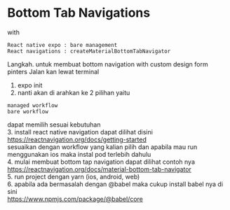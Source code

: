 # Bottom Tab Navigations
with
```
React native expo : bare management
React navigations : createMaterialBottomTabNavigator
```

Langkah. untuk membuat bottom navigation with custom design form pinters
Jalan kan lewat terminal
1. expo init <nama app>
2. nanti akan di arahkan ke 2 pilihan yaitu
```
managed workflow
bare workflow
```
dapat memilih sesuai kebutuhan <br />
3. install react native navigation dapat dilihat disini <br />
https://reactnavigation.org/docs/getting-started <br />
sesuaikan dengan workflow yang kalian pilih dan apabila mau run menggunakan ios maka instal pod terlebih dahulu <br />
4. mulai membuat bottom tap navigation dapat dilihat contoh nya <br />
https://reactnavigation.org/docs/material-bottom-tab-navigator <br />
5. run project dengan yarn (ios, android, web) <br />
6. apabila ada bermasalah dengan @babel maka cukup install babel nya di sini <br />
https://www.npmjs.com/package/@babel/core
